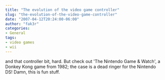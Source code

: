 ```yaml
---
title: "The evolution of the video game controller"
slug: "the-evolution-of-the-video-game-controller"
date: "2007-04-12T20:24:00-06:00"
author: "fak3r"
categories:
- General
tags:
- video games
- wii
---
```


 and that controller bit, hard.  But check out 'The Nintendo Game & Watch', a Donkey Kong game from 1982; the case is a dead ringer for the Nintendo DS!  Damn, this is fun stuff.
